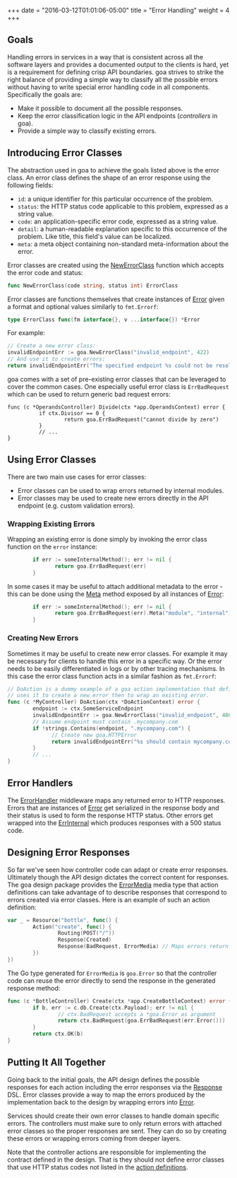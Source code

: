 +++
date = "2016-03-12T01:01:06-05:00"
title = "Error Handling"
weight = 4
+++

## Goals

Handling errors in services in a way that is consistent across all the software layers and provides
a documented output to the clients is hard, yet is a requirement for defining crisp API boundaries.
goa strives to strike the right balance of providing a simple way to classify all the possible
errors without having to write special error handling code in all components. Specifically the goals
are:

* Make it possible to document all the possible responses.
* Keep the error classification logic in the API endpoints (*controllers* in goa).
* Provide a simple way to classify existing errors.

## Introducing Error Classes

The abstraction used in goa to achieve the goals listed above is the error class. An error class
defines the shape of an error response using the following fields:

* `id`: a unique identifier for this particular occurrence of the problem.
* `status`: the HTTP status code applicable to this problem, expressed as a string value.
* `code`: an application-specific error code, expressed as a string value.
* `detail`: a human-readable explanation specific to this occurrence of the problem. Like title, this field's value can be localized.
* `meta`: a meta object containing non-standard meta-information about the error.

Error classes are created using the
[NewErrorClass](http://goa.design/reference/goa/#func-newerrorclass-a-name-goa-errorclass-newerrorclass-a)
function which accepts the error code and status:

```go
func NewErrorClass(code string, status int) ErrorClass
```

Error classes are functions themselves that create instances of
[Error](http://goa.design/reference/goa/#type-error-a-name-goa-error-a) given a format and
optional values similarly to `fmt.Errorf`:

```go
type ErrorClass func(fm interface{}, v ...interface{}) *Error
```

For example:

```go
// Create a new error class:
invalidEndpointErr := goa.NewErrorClass("invalid_endpoint", 422)
// And use it to create errors:
return invalidEndpointErr("The specified endpoint %s could not be resolved", endpoint)
```

goa comes with a set of pre-existing error classes that can be leveraged to cover the common cases.
One especially useful error class is `ErrBadRequest` which can be used to return generic bad
request errors:

```
func (c *OperandsController) Divide(ctx *app.OperandsContext) error {
          if ctx.Divisor == 0 {
                  return goa.ErrBadRequest("cannot divide by zero")
          }
          // ...
}
```

## Using Error Classes

There are two main use cases for error classes:
* Error classes can be used to wrap errors returned by internal modules.
* Error classes may be used to create new errors directly in the API endpoint (e.g. custom
  validation errors).

### Wrapping Existing Errors

Wrapping an existing error is done simply by invoking the error class function on the `error`
instance:

```go
        if err := someInternalMethod(); err != nil {
               return goa.ErrBadRequest(err)
        }
```

In some cases it may be useful to attach additional metadata to the error - this can be done using
the [Meta](http://goa.design/reference/goa/#func-error-meta-a-name-goa-error-meta-a) method exposed
by all instances of [Error](http://goa.design/reference/goa/#type-error-a-name-goa-error-a):

```go
        if err := someInternalMethod(); err != nil {
               return goa.ErrBadRequest(err).Meta("module", "internal")
        }
```

### Creating New Errors

Sometimes it may be useful to create new error classes. For example it may be necessary for clients
to handle this error in a specific way. Or the error needs to be easily differentiated in logs or
by other tracing mechanisms. In this case the error class function acts in a similar fashion as
`fmt.Errorf`:

```go
// DoAction is a dummy example of a goa action implementation that defines a new error class and
// uses it to create a new error then to wrap an existing error.
func (c *MyController) DoAction(ctx *DoActionContext) error {
        endpoint := ctx.SomeServiceEndpoint
        invalidEndpointErr := goa.NewErrorClass("invalid_endpoint", 400)
        // Assume endpoint must contain .mycompany.com
        if !strings.Contains(endpoint, ".mycompany.com") {
              // Create new goa.HTTPError
              return invalidEndpointErr("%s should contain mycompany.com", endpoint)
        }
        // ...
}
```

## Error Handlers

The
[ErrorHandler](http://goa.design/reference/goa/middleware/#func-errorhandler-a-name-middleware-errorhandler-a)
middleware maps any returned error to HTTP responses.  Errors that are instances of
[Error](http://goa.design/reference/goa/#type-error-a-name-goa-error-a) get serialized in the
response body and their status is used to form the response HTTP status.  Other errors get wrapped
into the [ErrInternal](http://goa.design/reference/goa/#variables) which produces responses with a
500 status code.

## Designing Error Responses

So far we've seen how controller code can adapt or create error responses. Ultimately though the API
design dictates the correct content for responses. The goa design package provides the
[ErrorMedia](http://goa.design/reference/goa/design.html#variables:83772ba7ad0304b1562d08f190539946)
media type that action definitions can take advantage of to describe responses that correspond to
errors created via error classes. Here is an example of such an action definition:

```go
var _ = Resource("bottle", func() {
        Action("create", func() {
                Routing(POST("/"))
                Response(Created)
                Response(BadRequest, ErrorMedia) // Maps errors return by the Create action
        })
})
```

The Go type generated for `ErrorMedia` is `goa.Error` so that the controller code can reuse the
error directly to send the response in the generated response method:

```go
func (c *BottleController) Create(ctx *app.CreateBottleContext) error {
        if b, err := c.db.Create(ctx.Payload); err != nil {
                // ctx.BadRequest accepts a *goa.Error as argument
                return ctx.BadRequest(goa.ErrBadRequest(err.Error()))
        }
        return ctx.OK(b)
}
```

## Putting It All Together

Going back to the initial goals, the API design defines the possible responses for each action
including the error responses via the
[Response](http://goa.design/reference/goa/design/apidsl.html#func-response-a-name-apidsl-response-a)
DSL. Error classes provide a way to map the errors produced by the
implementation back to the design by wrapping errors into
[Error](http://goa.design/reference/goa/#type-error-a-name-goa-error-a).

Services should create their own error classes to handle domain specific errors. The controllers
must make sure to only return errors with attached error classes so the proper responses are sent.
They can do so by creating these errors or wrapping errors coming from deeper layers.

Note that the controller actions are responsible for implementing the contract defined in the
design. That is they should not define error classes that use HTTP status codes not listed in the
[action definitions](http://goa.design/reference/goa/design/apidsl.html#func-action-a-name-apidsl-action-a).

